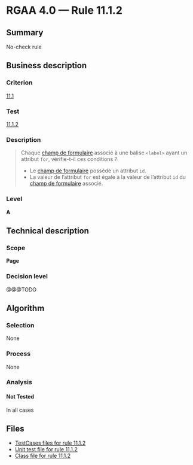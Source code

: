 # RGAA 4.0 — Rule 11.1.2

## Summary

No-check rule

## Business description

### Criterion

[11.1](https://www.numerique.gouv.fr/publications/rgaa-accessibilite/methode/criteres/#crit-11-1)

### Test

[11.1.2](https://www.numerique.gouv.fr/publications/rgaa-accessibilite/methode/criteres/#test-11-1-2)

### Description

> Chaque [champ de formulaire](https://www.numerique.gouv.fr/publications/rgaa-accessibilite/methode/glossaire/#champ-de-saisie-de-formulaire) associé à une balise `<label>` ayant un attribut `for`, vérifie-t-il ces conditions ?
> 
> * Le [champ de formulaire](https://www.numerique.gouv.fr/publications/rgaa-accessibilite/methode/glossaire/#champ-de-saisie-de-formulaire) possède un attribut `id`.
> * La valeur de l’attribut `for` est égale à la valeur de l’attribut `id` du [champ de formulaire](https://www.numerique.gouv.fr/publications/rgaa-accessibilite/methode/glossaire/#champ-de-saisie-de-formulaire) associé.

### Level

**A**


## Technical description

### Scope

**Page**

### Decision level

@@@TODO


## Algorithm

### Selection

None

### Process

None

### Analysis

#### Not Tested

In all cases


## Files

- [TestCases files for rule 11.1.2](https://gitlab.com/asqatasun/Asqatasun/-/tree/v5/rules/rules-rgaa4.0/src/test/resources/testcases/rgaa40/Rgaa40Rule110102/)
- [Unit test file for rule 11.1.2](https://gitlab.com/asqatasun/Asqatasun/-/blob/v5/rules/rules-rgaa4.0/src/test/java/org/asqatasun/rules/rgaa40/Rgaa40Rule110102Test.java)
- [Class file for rule 11.1.2](https://gitlab.com/asqatasun/Asqatasun/-/blob/v5/rules/rules-rgaa4.0/src/main/java/org/asqatasun/rules/rgaa40/Rgaa40Rule110102.java)


